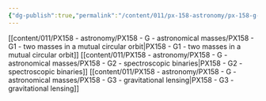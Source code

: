 ```yaml
---
{"dg-publish":true,"permalink":"/content/011/px-158-astronomy/px-158-g-astronomical-masses/g-astronomical-masses/","created":"2024-11-25T10:50:32.000+00:00","updated":"2024-11-26T20:13:39.202+00:00"}
---
```


[[content/011/PX158 - astronomy/PX158 - G - astronomical masses/PX158 - G1 - two masses in a mutual circular orbit\|PX158 - G1 - two masses in a mutual circular orbit]]
[[content/011/PX158 - astronomy/PX158 - G - astronomical masses/PX158 - G2 - spectroscopic binaries\|PX158 - G2 - spectroscopic binaries]]
[[content/011/PX158 - astronomy/PX158 - G - astronomical masses/PX158 - G3 - gravitational lensing\|PX158 - G3 - gravitational lensing]]
